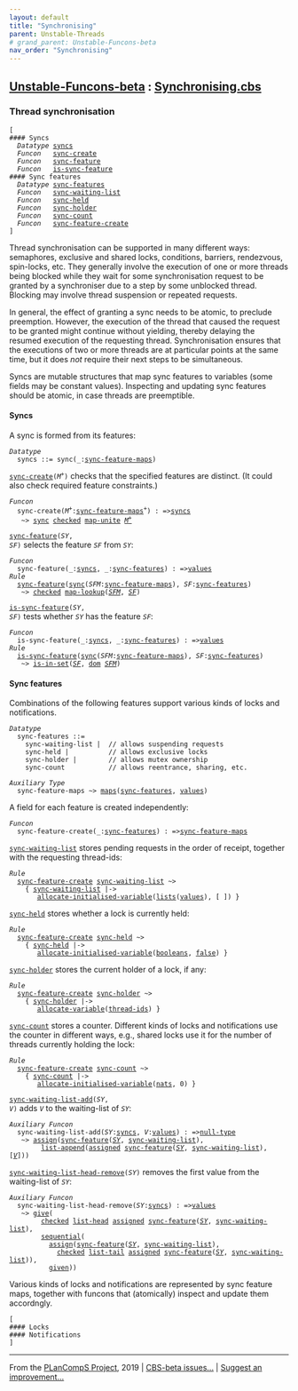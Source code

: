 ```yaml
---
layout: default
title: "Synchronising"
parent: Unstable-Threads
# grand_parent: Unstable-Funcons-beta
nav_order: "Synchronising"
---
```


[Unstable-Funcons-beta] : [Synchronising.cbs]
-----------------------------

### Thread synchronisation
<div class="highlighter-rouge"><pre class="highlight"><code>[
#### Syncs
  <i class="keyword">Datatype</i> <span class="name"><a href="#Name_syncs">syncs</a></span>
  <i class="keyword">Funcon</i>   <span class="name"><a href="#Name_sync-create">sync-create</a></span>
  <i class="keyword">Funcon</i>   <span class="name"><a href="#Name_sync-feature">sync-feature</a></span>
  <i class="keyword">Funcon</i>   <span class="name"><a href="#Name_is-sync-feature">is-sync-feature</a></span>
#### Sync features
  <i class="keyword">Datatype</i> <span class="name"><a href="#Name_sync-features">sync-features</a></span>
  <i class="keyword">Funcon</i>   <span class="name"><a href="#Name_sync-waiting-list">sync-waiting-list</a></span>
  <i class="keyword">Funcon</i>   <span class="name"><a href="#Name_sync-held">sync-held</a></span>
  <i class="keyword">Funcon</i>   <span class="name"><a href="#Name_sync-holder">sync-holder</a></span>
  <i class="keyword">Funcon</i>   <span class="name"><a href="#Name_sync-count">sync-count</a></span>
  <i class="keyword">Funcon</i>   <span class="name"><a href="#Name_sync-feature-create">sync-feature-create</a></span>
]</code></pre></div>



Thread synchronisation can be supported in many different ways: semaphores,
exclusive and shared locks, conditions, barriers, rendezvous, spin-locks, etc.
They generally involve the execution of one or more threads being blocked
while they wait for some synchronisation request to be granted by a synchroniser
due to a step by some unblocked thread. Blocking may involve thread suspension
or repeated requests.

In general, the effect of granting a sync needs to be atomic, to
preclude preemption. However, the execution of the thread that caused the
request to be granted might continue without yielding, thereby delaying the
resumed execution of the requesting thread. Synchronisation ensures that the
executions of two or more threads are at particular points at the same time,
but it does *not* require their next steps to be simultaneous.

Syncs are mutable structures that map sync features to variables (some fields
may be constant values). Inspecting and updating sync features should be atomic,
in case threads are preemptible.


#### Syncs

A sync is formed from its features:

<div class="highlighter-rouge"><pre class="highlight"><code><i class="keyword">Datatype</i>
  <span class="name"><span id="Name_syncs">syncs</span></span> ::= <span id="Name_sync">sync</span>(_:<span class="name"><a href="#Name_sync-feature-maps">sync-feature-maps</a></span>)</code></pre></div>


<code><span class="name"><a href="#Name_sync-create">sync-create</a></span>(<i class="var">M<sup class="sup">+</sup></i>)</code> checks that the specified features are distinct. (It could
also check required feature constraints.)

<div class="highlighter-rouge"><pre class="highlight"><code><i class="keyword">Funcon</i>
  <span class="name"><span id="Name_sync-create">sync-create</span></span>(<span id="Variable144_M+"><i class="var">M<sup class="sup">+</sup></i></span>:<span class="name"><a href="#Name_sync-feature-maps">sync-feature-maps</a></span><sup class="sup">+</sup>) : =><span class="name"><a href="#Name_syncs">syncs</a></span>
   ~> <span class="name"><a href="#Name_sync">sync</a></span> <span class="name"><a href="../../../../../../Funcons-beta/Computations/Abnormal/Failing/index.html#Name_checked">checked</a></span> <span class="name"><a href="../../../../../../Funcons-beta/Values/Composite/Maps/index.html#Name_map-unite">map-unite</a></span> <a href="#Variable144_M+"><i class="var">M<sup class="sup">+</sup></i></a></code></pre></div>


<code><span class="name"><a href="#Name_sync-feature">sync-feature</a></span>(<i class="var">SY</i>, <i class="var">SF</i>)</code> selects the feature <code><i class="var">SF</i></code> from <code><i class="var">SY</i></code>:

<div class="highlighter-rouge"><pre class="highlight"><code><i class="keyword">Funcon</i>
  <span class="name"><span id="Name_sync-feature">sync-feature</span></span>(_:<span class="name"><a href="#Name_syncs">syncs</a></span>, _:<span class="name"><a href="#Name_sync-features">sync-features</a></span>) : =><span class="name"><a href="../../../../../../Funcons-beta/Values/Value-Types/index.html#Name_values">values</a></span>
<i class="keyword">Rule</i>
  <span class="name"><a href="#Name_sync-feature">sync-feature</a></span>(<span class="name"><a href="#Name_sync">sync</a></span>(<span id="Variable268_SFM"><i class="var">SFM</i></span>:<span class="name"><a href="#Name_sync-feature-maps">sync-feature-maps</a></span>), <span id="Variable282_SF"><i class="var">SF</i></span>:<span class="name"><a href="#Name_sync-features">sync-features</a></span>)
   ~> <span class="name"><a href="../../../../../../Funcons-beta/Computations/Abnormal/Failing/index.html#Name_checked">checked</a></span> <span class="name"><a href="../../../../../../Funcons-beta/Values/Composite/Maps/index.html#Name_map-lookup">map-lookup</a></span>(<a href="#Variable268_SFM"><i class="var">SFM</i></a>, <a href="#Variable282_SF"><i class="var">SF</i></a>)</code></pre></div>


<code><span class="name"><a href="#Name_is-sync-feature">is-sync-feature</a></span>(<i class="var">SY</i>, <i class="var">SF</i>)</code> tests whether <code><i class="var">SY</i></code> has the feature <code><i class="var">SF</i></code>:

<div class="highlighter-rouge"><pre class="highlight"><code><i class="keyword">Funcon</i>
  <span class="name"><span id="Name_is-sync-feature">is-sync-feature</span></span>(_:<span class="name"><a href="#Name_syncs">syncs</a></span>, _:<span class="name"><a href="#Name_sync-features">sync-features</a></span>) : =><span class="name"><a href="../../../../../../Funcons-beta/Values/Value-Types/index.html#Name_values">values</a></span>
<i class="keyword">Rule</i>
  <span class="name"><a href="#Name_is-sync-feature">is-sync-feature</a></span>(<span class="name"><a href="#Name_sync">sync</a></span>(<span id="Variable409_SFM"><i class="var">SFM</i></span>:<span class="name"><a href="#Name_sync-feature-maps">sync-feature-maps</a></span>), <span id="Variable423_SF"><i class="var">SF</i></span>:<span class="name"><a href="#Name_sync-features">sync-features</a></span>)
   ~> <span class="name"><a href="../../../../../../Funcons-beta/Values/Composite/Sets/index.html#Name_is-in-set">is-in-set</a></span>(<a href="#Variable423_SF"><i class="var">SF</i></a>, <span class="name"><a href="../../../../../../Funcons-beta/Values/Composite/Maps/index.html#Name_dom">dom</a></span> <a href="#Variable409_SFM"><i class="var">SFM</i></a>)</code></pre></div>


#### Sync features

Combinations of the following features support various kinds of locks and
notifications.

<div class="highlighter-rouge"><pre class="highlight"><code><i class="keyword">Datatype</i>
  <span class="name"><span id="Name_sync-features">sync-features</span></span> ::=
    <span id="Name_sync-waiting-list">sync-waiting-list</span> |  // allows suspending requests
    <span id="Name_sync-held">sync-held</span> |          // allows exclusive locks
    <span id="Name_sync-holder">sync-holder</span> |        // allows mutex ownership
    <span id="Name_sync-count">sync-count</span>           // allows reentrance, sharing, etc.</code></pre></div>
<div class="highlighter-rouge"><pre class="highlight"><code><i class="keyword">Auxiliary</i> <i class="keyword">Type</i>
  <span class="name"><span id="Name_sync-feature-maps">sync-feature-maps</span></span> ~> <span class="name"><a href="../../../../../../Funcons-beta/Values/Composite/Maps/index.html#Name_maps">maps</a></span>(<span class="name"><a href="#Name_sync-features">sync-features</a></span>, <span class="name"><a href="../../../../../../Funcons-beta/Values/Value-Types/index.html#Name_values">values</a></span>)</code></pre></div>


A field for each feature is created independently:

<div class="highlighter-rouge"><pre class="highlight"><code><i class="keyword">Funcon</i>
  <span class="name"><span id="Name_sync-feature-create">sync-feature-create</span></span>(_:<span class="name"><a href="#Name_sync-features">sync-features</a></span>) : =><span class="name"><a href="#Name_sync-feature-maps">sync-feature-maps</a></span></code></pre></div>

<code><span class="name"><a href="#Name_sync-waiting-list">sync-waiting-list</a></span></code> stores pending requests in the order of receipt, together
with the requesting thread-ids:

<div class="highlighter-rouge"><pre class="highlight"><code><i class="keyword">Rule</i>
  <span class="name"><a href="#Name_sync-feature-create">sync-feature-create</a></span> <span class="name"><a href="#Name_sync-waiting-list">sync-waiting-list</a></span> ~>
    { <span class="name"><a href="#Name_sync-waiting-list">sync-waiting-list</a></span> |-> 
       <span class="name"><a href="../../../../../../Funcons-beta/Computations/Normal/Storing/index.html#Name_allocate-initialised-variable">allocate-initialised-variable</a></span>(<span class="name"><a href="../../../../../../Funcons-beta/Values/Composite/Lists/index.html#Name_lists">lists</a></span>(<span class="name"><a href="../../../../../../Funcons-beta/Values/Value-Types/index.html#Name_values">values</a></span>), [ ]) }</code></pre></div>


<code><span class="name"><a href="#Name_sync-held">sync-held</a></span></code> stores whether a lock is currently held:

<div class="highlighter-rouge"><pre class="highlight"><code><i class="keyword">Rule</i>
  <span class="name"><a href="#Name_sync-feature-create">sync-feature-create</a></span> <span class="name"><a href="#Name_sync-held">sync-held</a></span> ~>
    { <span class="name"><a href="#Name_sync-held">sync-held</a></span> |-> 
       <span class="name"><a href="../../../../../../Funcons-beta/Computations/Normal/Storing/index.html#Name_allocate-initialised-variable">allocate-initialised-variable</a></span>(<span class="name"><a href="../../../../../../Funcons-beta/Values/Primitive/Booleans/index.html#Name_booleans">booleans</a></span>, <span class="name"><a href="../../../../../../Funcons-beta/Values/Primitive/Booleans/index.html#Name_false">false</a></span>) }</code></pre></div>


<code><span class="name"><a href="#Name_sync-holder">sync-holder</a></span></code> stores the current holder of a lock, if any:

<div class="highlighter-rouge"><pre class="highlight"><code><i class="keyword">Rule</i>
  <span class="name"><a href="#Name_sync-feature-create">sync-feature-create</a></span> <span class="name"><a href="#Name_sync-holder">sync-holder</a></span> ~>
    { <span class="name"><a href="#Name_sync-holder">sync-holder</a></span> |->
       <span class="name"><a href="../../../../../../Funcons-beta/Computations/Normal/Storing/index.html#Name_allocate-variable">allocate-variable</a></span>(<span class="name"><a href="../Multithreading/index.html#Name_thread-ids">thread-ids</a></span>) }</code></pre></div>


<code><span class="name"><a href="#Name_sync-count">sync-count</a></span></code> stores a counter. Different kinds of locks and notifications use
the counter in different ways, e.g., shared locks use it for the number of
threads currently holding the lock:

<div class="highlighter-rouge"><pre class="highlight"><code><i class="keyword">Rule</i>
  <span class="name"><a href="#Name_sync-feature-create">sync-feature-create</a></span> <span class="name"><a href="#Name_sync-count">sync-count</a></span> ~>
    { <span class="name"><a href="#Name_sync-count">sync-count</a></span> |->
       <span class="name"><a href="../../../../../../Funcons-beta/Computations/Normal/Storing/index.html#Name_allocate-initialised-variable">allocate-initialised-variable</a></span>(<span class="name"><a href="../../../../../../Funcons-beta/Values/Primitive/Integers/index.html#Name_nats">nats</a></span>, 0) }</code></pre></div>



<code><span class="name"><a href="#Name_sync-waiting-list-add">sync-waiting-list-add</a></span>(<i class="var">SY</i>, <i class="var">V</i>)</code> adds <code><i class="var">V</i></code> to the waiting-list of <code><i class="var">SY</i></code>:

<div class="highlighter-rouge"><pre class="highlight"><code><i class="keyword">Auxiliary</i> <i class="keyword">Funcon</i>
  <span class="name"><span id="Name_sync-waiting-list-add">sync-waiting-list-add</span></span>(<span id="Variable789_SY"><i class="var">SY</i></span>:<span class="name"><a href="#Name_syncs">syncs</a></span>, <span id="Variable798_V"><i class="var">V</i></span>:<span class="name"><a href="../../../../../../Funcons-beta/Values/Value-Types/index.html#Name_values">values</a></span>) : =><span class="name"><a href="../../../../../../Funcons-beta/Values/Primitive/Null/index.html#Name_null-type">null-type</a></span>
   ~> <span class="name"><a href="../../../../../../Funcons-beta/Computations/Normal/Storing/index.html#Name_assign">assign</a></span>(<span class="name"><a href="#Name_sync-feature">sync-feature</a></span>(<a href="#Variable789_SY"><i class="var">SY</i></a>, <span class="name"><a href="#Name_sync-waiting-list">sync-waiting-list</a></span>), 
        <span class="name"><a href="../../../../../../Funcons-beta/Values/Composite/Lists/index.html#Name_list-append">list-append</a></span>(<span class="name"><a href="../../../../../../Funcons-beta/Computations/Normal/Storing/index.html#Name_assigned">assigned</a></span> <span class="name"><a href="#Name_sync-feature">sync-feature</a></span>(<a href="#Variable789_SY"><i class="var">SY</i></a>, <span class="name"><a href="#Name_sync-waiting-list">sync-waiting-list</a></span>), [<a href="#Variable798_V"><i class="var">V</i></a>]))</code></pre></div>


<code><span class="name"><a href="#Name_sync-waiting-list-head-remove">sync-waiting-list-head-remove</a></span>(<i class="var">SY</i>)</code> removes the first value from the 
waiting-list of <code><i class="var">SY</i></code>:

<div class="highlighter-rouge"><pre class="highlight"><code><i class="keyword">Auxiliary</i> <i class="keyword">Funcon</i>
  <span class="name"><span id="Name_sync-waiting-list-head-remove">sync-waiting-list-head-remove</span></span>(<span id="Variable919_SY"><i class="var">SY</i></span>:<span class="name"><a href="#Name_syncs">syncs</a></span>) : =><span class="name"><a href="../../../../../../Funcons-beta/Values/Value-Types/index.html#Name_values">values</a></span>
   ~> <span class="name"><a href="../../../../../../Funcons-beta/Computations/Normal/Giving/index.html#Name_give">give</a></span>(
        <span class="name"><a href="../../../../../../Funcons-beta/Computations/Abnormal/Failing/index.html#Name_checked">checked</a></span> <span class="name"><a href="../../../../../../Funcons-beta/Values/Composite/Lists/index.html#Name_list-head">list-head</a></span> <span class="name"><a href="../../../../../../Funcons-beta/Computations/Normal/Storing/index.html#Name_assigned">assigned</a></span> <span class="name"><a href="#Name_sync-feature">sync-feature</a></span>(<a href="#Variable919_SY"><i class="var">SY</i></a>, <span class="name"><a href="#Name_sync-waiting-list">sync-waiting-list</a></span>),
        <span class="name"><a href="../../../../../../Funcons-beta/Computations/Normal/Flowing/index.html#Name_sequential">sequential</a></span>(
          <span class="name"><a href="../../../../../../Funcons-beta/Computations/Normal/Storing/index.html#Name_assign">assign</a></span>(<span class="name"><a href="#Name_sync-feature">sync-feature</a></span>(<a href="#Variable919_SY"><i class="var">SY</i></a>, <span class="name"><a href="#Name_sync-waiting-list">sync-waiting-list</a></span>),
            <span class="name"><a href="../../../../../../Funcons-beta/Computations/Abnormal/Failing/index.html#Name_checked">checked</a></span> <span class="name"><a href="../../../../../../Funcons-beta/Values/Composite/Lists/index.html#Name_list-tail">list-tail</a></span> <span class="name"><a href="../../../../../../Funcons-beta/Computations/Normal/Storing/index.html#Name_assigned">assigned</a></span> <span class="name"><a href="#Name_sync-feature">sync-feature</a></span>(<a href="#Variable919_SY"><i class="var">SY</i></a>, <span class="name"><a href="#Name_sync-waiting-list">sync-waiting-list</a></span>)),
          <span class="name"><a href="../../../../../../Funcons-beta/Computations/Normal/Giving/index.html#Name_given">given</a></span>))</code></pre></div>


Various kinds of locks and notifications are represented by sync feature maps,
together with funcons that (atomically) inspect and update them accordngly.
<div class="highlighter-rouge"><pre class="highlight"><code>[
#### Locks
#### Notifications
]</code></pre></div>



____

From the [PLanCompS Project], 2019 | [CBS-beta issues...] | [Suggest an improvement...]

[Synchronising.cbs]: Synchronising.cbs 
  "CBS SOURCE FILE"
[Funcons-beta]: /CBS-beta/docs/Funcons-beta
 "FUNCONS-BETA"
[Unstable-Funcons-beta]: /CBS-beta/docs/Unstable-Funcons-beta
  "UNSTABLE-FUNCONS-BETA"
[Languages-beta]: /CBS-beta/docs/Languages-beta
  "LANGUAGES-BETA"
[Unstable-Languages-beta]: /CBS-beta/docs/Unstable-Languages-beta
  "UNSTABLE-LANGUAGES-BETA"
[CBS-beta]:  "CBS-BETA"
[PLanCompS Project]: http://plancomps.org
  "PROGRAMMING LANGUAGE COMPONENTS AND SPECIFICATIONS PROJECT HOME PAGE"
[CBS-beta issues...]: https://github.com/plancomps/plancomps.github.io/issues
  "CBS-BETA ISSUE REPORTS ON GITHUB"
[Suggest an improvement...]: mailto:plancomps@gmail.com?Subject=CBS-beta%20-%20comment&Body=Re%3A%20CBS-beta%20specification%20at%20Unstable-Computations/Threads/Synchronising/Synchronising.cbs%0A%0AComment/Query/Issue/Suggestion%3A%0A%0A%0ASignature%3A%0A 
  "GENERATE AN EMAIL TEMPLATE"
